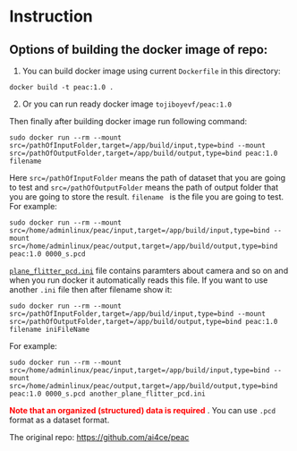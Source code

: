 # Instruction
## Options of building the docker image of repo:

1) You can build docker image using current `Dockerfile` in this directory:
```
docker build -t peac:1.0 .
```
2) Or you can run ready docker image `tojiboyevf/peac:1.0`

Then finally after building docker image run following command:

```
sudo docker run --rm --mount src=/pathOfInputFolder,target=/app/build/input,type=bind --mount src=/pathOfOutputFolder,target=/app/build/output,type=bind peac:1.0 filename
```

Here `src=/pathOfInputFolder` means the path of dataset that you are going to test and `src=/pathOfOutputFolder` means the path of output folder that you are going to store the result. `filename ` is the file you are going to test. For example:
```
sudo docker run --rm --mount src=/home/adminlinux/peac/input,target=/app/build/input,type=bind --mount src=/home/adminlinux/peac/output,target=/app/build/output,type=bind peac:1.0 0000_s.pcd
```

[`plane_flitter_pcd.ini`](https://github.com/tojiboyevf/point-cloud-plane-extraction/blob/peac/peac/cpp/plane_fitter_pcd.ini) file contains paramters about camera and so on and when you run docker it automatically reads this file. If you want to use another `.ini` file then after filename show it:

```
sudo docker run --rm --mount src=/pathOfInputFolder,target=/app/build/input,type=bind --mount src=/pathOfOutputFolder,target=/app/build/output,type=bind peac:1.0 filename iniFileName
```

For example:

```
sudo docker run --rm --mount src=/home/adminlinux/peac/input,target=/app/build/input,type=bind --mount src=/home/adminlinux/peac/output,target=/app/build/output,type=bind peac:1.0 0000_s.pcd another_plane_flitter_pcd.ini
```


<span style="color:red"> **Note that an organized (structured) data is required** </span>. You can use  `.pcd` format as a dataset format.

The original repo: https://github.com/ai4ce/peac

